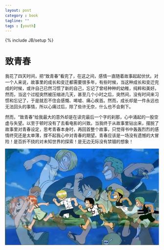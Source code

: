 ```yaml
---
layout: post
category : book
tagline: ""
tags : [youth]
---
```

{% include JB/setup %}
# 致青春
我花了四天时间，把“致青春”看完了，在这之间，感情一直随着故事起起伏伏。对一个人来说，故事里的成长和变迁都需要很多年，有些时候，当这种成长和变迁完成的时候，或许自己已然习惯了新的自己，忘记了曾经种种的幼稚，纯粹和美好。然而，当这个过程突然被压缩进几天，甚至几个小时之后，突然间，没有时间来习惯和忘记了，于是就忍不住会感慨、唏嘘、痛心疾首。然而，成长却是一件永远也无法回头的事情，所以心痛过后，除了些许无奈，什么也不会剩下。

然而，“致青春”给我最大的意外却是在读完最后一个字的刹那，心中涌起的一股空虚与失望。以至于顿时没有了去看电影的兴致。当我终于从故事里钻出来，摆脱了故事里对青春设定，思考青春本身时，再回首整个故事，只觉得书中轰轰烈烈的感情终究还是太单薄，撑不起我心中对青春的期望。青春应该是一场没有遗憾的大冒险！是百折不挠的对未知世界的探索！是无边无际没有禁锢的想象！

![](/images/dry_ty_1.png)
